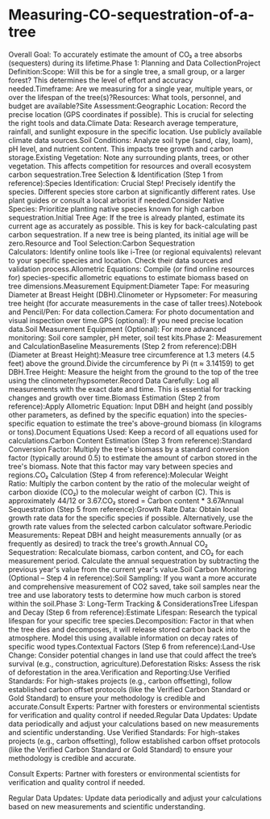 # Measuring-CO-sequestration-of-a-tree

Overall Goal:&nbsp;To accurately estimate the amount of CO₂ a tree absorbs (sequesters) during its lifetime.Phase 1: Planning and Data CollectionProject Definition:Scope:&nbsp;Will this be for a single tree, a small group, or a larger forest? This determines the level of effort and accuracy needed.Timeframe:&nbsp;Are we measuring for a single year, multiple years, or over the lifespan of the tree(s)?Resources:&nbsp;What tools, personnel, and budget are available?Site Assessment:Geographic Location:&nbsp;Record the precise location (GPS coordinates if possible). This is crucial for selecting the right tools and data.Climate Data:&nbsp;Research average temperature, rainfall, and sunlight exposure in the specific location. Use publicly available climate data sources.Soil Conditions:&nbsp;Analyze soil type (sand, clay, loam), pH level, and nutrient content. This impacts tree growth and carbon storage.Existing Vegetation:&nbsp;Note any surrounding plants, trees, or other vegetation. This affects competition for resources and overall ecosystem carbon sequestration.Tree Selection &amp; Identification (Step 1 from reference):Species Identification:&nbsp;Crucial Step!&nbsp;Precisely identify the species. Different species store carbon at significantly different rates. Use plant guides or consult a local arborist if needed.Consider Native Species:&nbsp;Prioritize planting native species known for high carbon sequestration.Initial Tree Age:&nbsp;If the tree is already planted, estimate its current age as accurately as possible. This is key for back-calculating past carbon sequestration. If a new tree is being planted, its initial age will be zero.Resource and Tool Selection:Carbon Sequestration Calculators:&nbsp;Identify online tools like i-Tree (or regional equivalents) relevant to your specific species and location. Check their data sources and validation process.Allometric Equations:&nbsp;Compile (or find online resources for) species-specific allometric equations to estimate biomass based on tree dimensions.Measurement Equipment:Diameter Tape:&nbsp;For measuring Diameter at Breast Height (DBH).Clinometer or Hypsometer:&nbsp;For measuring tree height (for accurate measurements in the case of taller trees).Notebook and Pencil/Pen:&nbsp;For data collection.Camera:&nbsp;For photo documentation and visual inspection over time.GPS (optional):&nbsp;If you need precise location data.Soil Measurement Equipment (Optional):&nbsp;For more advanced monitoring: Soil core sampler, pH meter, soil test kits.Phase 2: Measurement and CalculationBaseline Measurements (Step 2 from reference):DBH (Diameter at Breast Height):Measure tree circumference at 1.3 meters (4.5 feet) above the ground.Divide the circumference by Pi (π ≈ 3.14159) to get DBH.Tree Height:&nbsp;Measure the height from the ground to the top of the tree using the clinometer/hypsometer.Record Data Carefully:&nbsp;Log all measurements with the exact date and time. This is essential for tracking changes and growth over time.Biomass Estimation (Step 2 from reference):Apply Allometric Equation:&nbsp;Input DBH and height (and possibly other parameters, as defined by the specific equation) into the species-specific equation to estimate the tree's above-ground biomass (in kilograms or tons).Document Equations Used:&nbsp;Keep a record of all equations used for calculations.Carbon Content Estimation (Step 3 from reference):Standard Conversion Factor:&nbsp;Multiply the tree's biomass by a standard conversion factor (typically around 0.5) to estimate the amount of carbon stored in the tree's biomass. Note that this factor may vary between species and regions.CO₂ Calculation (Step 4 from reference):Molecular Weight Ratio:&nbsp;Multiply the carbon content by the ratio of the molecular weight of carbon dioxide (CO₂) to the molecular weight of carbon (C). This is approximately 44/12 or 3.67.CO₂ stored = Carbon content * 3.67Annual Sequestration (Step 5 from reference):Growth Rate Data:&nbsp;Obtain local growth rate data for the specific species if possible. Alternatively, use the growth rate values from the selected carbon calculator software.Periodic Measurements:&nbsp;Repeat DBH and height measurements annually (or as frequently as desired) to track the tree's growth.Annual CO₂ Sequestration:&nbsp;Recalculate biomass, carbon content, and CO₂ for each measurement period. Calculate the annual sequestration by subtracting the previous year's value from the current year's value.Soil Carbon Monitoring (Optional – Step 4 in reference):Soil Sampling:&nbsp;If you want a more accurate and comprehensive measurement of CO2 saved, take soil samples near the tree and use laboratory tests to determine how much carbon is stored within the soil.Phase 3: Long-Term Tracking &amp; ConsiderationsTree Lifespan and Decay (Step 6 from reference):Estimate Lifespan:&nbsp;Research the typical lifespan for your specific tree species.Decomposition:&nbsp;Factor in that when the tree dies and decomposes, it will release stored carbon back into the atmosphere. Model this using available information on decay rates of specific wood types.Contextual Factors (Step 6 from reference):Land-Use Change:&nbsp;Consider potential changes in land use that could affect the tree’s survival (e.g., construction, agriculture).Deforestation Risks:&nbsp;Assess the risk of deforestation in the area.Verification and Reporting:Use Verified Standards:&nbsp;For high-stakes projects (e.g., carbon offsetting), follow established carbon offset protocols (like the Verified Carbon Standard or Gold Standard) to ensure your methodology is credible and accurate.Consult Experts:&nbsp;Partner with foresters or environmental scientists for verification and quality control if needed.Regular Data Updates:&nbsp;Update data periodically and adjust your calculations based on new measurements and scientific understanding.
Use Verified Standards: For high-stakes projects (e.g., carbon offsetting), follow established carbon offset protocols (like the Verified Carbon Standard or Gold Standard) to ensure your methodology is credible and accurate.

Consult Experts: Partner with foresters or environmental scientists for verification and quality control if needed.

Regular Data Updates: Update data periodically and adjust your calculations based on new measurements and scientific understanding.
